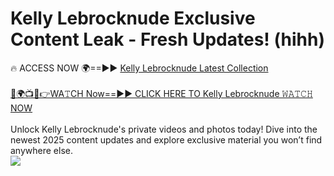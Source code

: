 # Kelly Lebrocknude Exclusive Content Leak - Fresh Updates! (hihh)

🔥 ACCESS NOW 🌍==►► <a href="https://tinyurl.com/yc657z5k" rel="nofollow">Kelly Lebrocknude Latest Collection</a>
<br><br>
[🔴🌍📺📱👉WA𝚃CH Now==►► CLICK HERE TO Kelly Lebrocknude 𝚆𝙰𝚃𝙲𝙷 NOW](https://tinyurl.com/yc657z5k)
<br><br>
Unlock Kelly Lebrocknude's private videos and photos today! Dive into the newest 2025 content updates and explore exclusive material you won’t find anywhere else.
<br>
<a href="https://tinyurl.com/yc657z5k" rel="nofollow" data-target="animated-image.originalLink"><img src="https://camo.githubusercontent.com/8a4f000d20f83aca3bf7ec5f350d767afa0574a8a352519fd8cfa583a6f93a33/68747470733a2f2f692e696d6775722e636f6d2f644a486b345a712e676966" data-canonical-src="https://i.imgur.com/dJHk4Zq.gif" style="max-width: 100%; display: inline-block;" data-target="animated-image.originalImage"></a>
<br>
